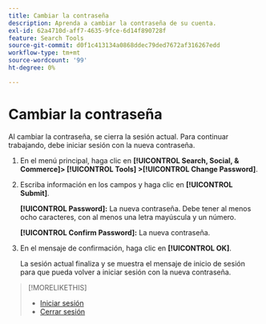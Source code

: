 ```yaml
---
title: Cambiar la contraseña
description: Aprenda a cambiar la contraseña de su cuenta.
exl-id: 62a4710d-aff7-4635-9fce-6d14f890728f
feature: Search Tools
source-git-commit: d0f1c413134a0868ddec79ded7672af316267edd
workflow-type: tm+mt
source-wordcount: '99'
ht-degree: 0%

---
```


# Cambiar la contraseña

Al cambiar la contraseña, se cierra la sesión actual. Para continuar trabajando, debe iniciar sesión con la nueva contraseña.

1. En el menú principal, haga clic en **[!UICONTROL Search, Social, & Commerce]> [!UICONTROL Tools] >[!UICONTROL Change Password]**.

1. Escriba información en los campos y haga clic en **[!UICONTROL Submit]**.

   **[!UICONTROL Password]:** La nueva contraseña. Debe tener al menos ocho caracteres, con al menos una letra mayúscula y un número.

   **[!UICONTROL Confirm Password]:** La nueva contraseña.

1. En el mensaje de confirmación, haga clic en **[!UICONTROL OK]**.

   La sesión actual finaliza y se muestra el mensaje de inicio de sesión para que pueda volver a iniciar sesión con la nueva contraseña.

>[!MORELIKETHIS]
>
>* [Iniciar sesión](/help/search-social-commerce/getting-started/sign-in.md)
>* [Cerrar sesión](/help/search-social-commerce/getting-started/sign-out.md)
